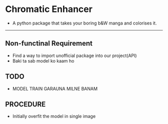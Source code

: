 # Chromatic Enhancer
- A python package that takes your boring b&W manga and colorises it.
---
## Non-functinal Requirement
- Find a way to import unofficial package into our project(API)
- Baki ta sab model ko kaam ho

## TODO
- MODEL TRAIN GARAUNA MILNE BANAM

## PROCEDURE
- Initially overfit the model in single image
